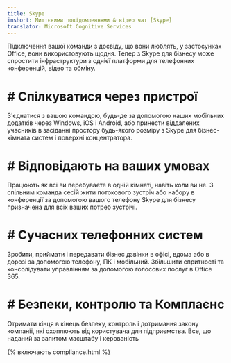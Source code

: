 ```yaml
---
title: Skype
inshort: Миттєвими повідомленнями & відео чат [Skype]
translator: Microsoft Cognitive Services
---
```


Підключення вашої команди з досвіду, що вони люблять, у застосунках Office, вони використовують щодня. Тепер з Skype для бізнесу може спростити інфраструктури з однієї платформи для телефонних конференцій, відео та обміну. 

# # Спілкуватися через пристрої
З'єднатися з вашою командою, будь-де за допомогою наших мобільних додатків через Windows, iOS і Android, або принести віддалених учасників в засіданні простору будь-якого розміру з Skype для бізнес-кімната систем і поверхні концентратора.

# # Відповідають на ваших умовах
Працюють як всі ви перебуваєте в одній кімнаті, навіть коли ви не. З спільним команда сесій жити потокового зустріч або набору в конференції за допомогою вашого телефону Skype для бізнесу призначена для всіх ваших потреб зустрічі. 

# # Сучасних телефонних систем
Зробити, приймати і передавати бізнес дзвінки в офісі, вдома або в дорозі за допомогою телефону, ПК і мобільний. Збільшити спритності та консолідувати управлінням за допомогою голосових послуг в Office 365. 

# # Безпеки, контролю та Комплаєнс
Отримати кінця в кінець безпеку, контроль і дотримання закону компанії, які охоплюють від користувача для підприємства. Все, що наданий за запитом масштабу і керованість 

{% включають compliance.html %}

